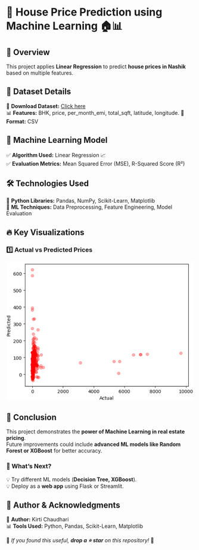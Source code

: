 # 🏡 House Price Prediction using Machine Learning 🏠📊

## 🚀 Overview  
This project applies **Linear Regression** to predict **house prices in Nashik** based on multiple features.  

## 📂 Dataset Details 
📌 **Download Dataset:** [Click here](https://drive.google.com/drive/folders/1_0szBFlvP4pQE88_2xaC1OqQwkkowNy-?usp=sharing)     
📊 **Features:** BHK,	price,	per_month_emi,	total_sqft,	latitude,	longitude. 
📁 **Format:** CSV  

## 🎯 Machine Learning Model  
✅ **Algorithm Used:** Linear Regression 📈  
✅ **Evaluation Metrics:** Mean Squared Error (MSE), R-Squared Score (R²)  

## 🛠️ Technologies Used  
🔹 **Python Libraries:** Pandas, NumPy, Scikit-Learn, Matplotlib  
🔹 **ML Techniques:** Data Preprocessing, Feature Engineering, Model Evaluation  

## 🔥 Key Visualizations  
### 1️⃣ Actual vs Predicted Prices  
![Actual vs Predicted](actual_vs_predicted.png) 

## 📢 Conclusion  
This project demonstrates the **power of Machine Learning in real estate pricing**.  
Future improvements could include **advanced ML models like Random Forest or XGBoost** for better accuracy.  

### 🔮 What’s Next?  
💡 Try different ML models (**Decision Tree, XGBoost**).  
💡 Deploy as a **web app** using Flask or Streamlit.  

## 👤 Author & Acknowledgments  
🚀 **Author:** Kirti Chaudhari  
📊 **Tools Used:** Python, Pandas, Scikit-Learn, Matplotlib  

📌 _If you found this useful, **drop a ⭐ star** on this repository!_ 🚀  
